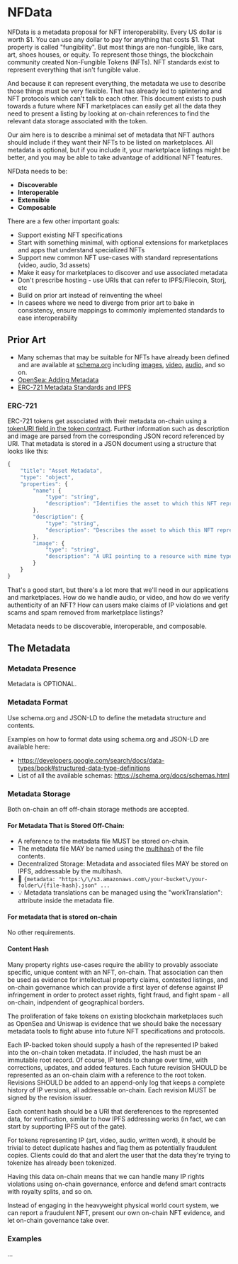# NFData

NFData is a metadata proposal for NFT interoperability. Every US dollar is worth $1. You can use any dollar to pay for anything that costs $1. That property is called "fungibility". But most things are non-fungible, like cars, art, shoes houses, or equity. To represent those things, the blockchain community created Non-Fungible Tokens (NFTs). NFT standards exist to represent everything that isn't fungible value.

And because it can represent everything, the metadata we use to describe those things must be very flexible. That has already led to splintering and NFT protocols which can't talk to each other. This document exists to push towards a future where NFT marketplaces can easily get all the data they need to present a listing by looking at on-chain references to find the relevant data storage associated with the token.

Our aim here is to describe a minimal set of metadata that NFT authors should include if they want their NFTs to be listed on marketplaces. All metadata is optional, but if you include it, your marketplace listings might be better, and you may be able to take advantage of additional NFT features.

NFData needs to be:

* **Discoverable**
* **Interoperable**
* **Extensible**
* **Composable**

There are a few other important goals:

* Support existing NFT specifications
* Start with something minimal, with optional extensions for marketplaces and apps that understand specialized NFTs
* Support new common NFT use-cases with standard representations (video, audio, 3d assets)
* Make it easy for marketplaces to discover and use associated metadata
* Don't prescribe hosting - use URIs that can refer to IPFS/Filecoin, Storj, etc
* Build on prior art instead of reinventing the wheel
* In casees where we need to diverge from prior art to bake in consistency, ensure mappings to commonly implemented standards to ease interoperability


## Prior Art

* Many schemas that may be suitable for NFTs have already been defined and are available at [schema.org](https://schema.org/docs/schemas.html) including [images](https://schema.org/ImageObject), [video](https://schema.org/VideoObject), [audio](https://schema.org/AudioObject), and so on.
* [OpenSea: Adding Metadata](https://docs.opensea.io/docs/2-adding-metadata)
* [ERC-721 Metadata Standards and IPFS](https://medium.com/blockchain-manchester/erc-721-metadata-standards-and-ipfs-94b01fea2a89)


### ERC-721

ERC-721 tokens get associated with their metadata on-chain using a [tokenURI field in the token contract](https://github.com/OpenZeppelin/openzeppelin-contracts/blob/master/contracts/token/ERC721/ERC721.sol#L21). Further information such as description and image are parsed from the corresponding JSON record referenced by URI. That metadata is stored in a JSON document using a structure that looks like this:


```js
{
    "title": "Asset Metadata",
    "type": "object",
    "properties": {
        "name": {
            "type": "string",
            "description": "Identifies the asset to which this NFT represents",
        },
        "description": {
            "type": "string",
            "description": "Describes the asset to which this NFT represents",
        },
        "image": {
            "type": "string",
            "description": "A URI pointing to a resource with mime type image/* representing the asset to which this NFT represents. Consider making any images at a width between 320 and 1080 pixels and aspect ratio between 1.91:1 and 4:5 inclusive.",
        }
    }
}
```

That's a good start, but there's a lot more that we'll need in our applications and marketplaces. How do we handle audio, or video, and how do we verify authenticity of an NFT? How can users make claims of IP violations and get scams and spam removed from marketplace listings?

Metadata needs to be discoverable, interoperable, and composable.


## The Metadata

### Metadata Presence

Metadata is OPTIONAL.

### Metadata Format

Use schema.org and JSON-LD to define the metadata structure and contents.

Examples on how to format data using schema.org and JSON-LD are available here:

* https://developers.google.com/search/docs/data-types/book#structured-data-type-definitions
* List of all the available schemas: https://schema.org/docs/schemas.html

### Metadata Storage

Both on-chain an off off-chain storage methods are accepted.

#### For Metadata That is Stored Off-Chain:

* A reference to the metadata file MUST be stored on-chain.
* The metadata file MAY be named using the [multihash](https://github.com/multiformats/multihash) of the file contents.
* Decentralized Storage: Metadata and associated files MAY be stored on IPFS, addressable by the multihash.
* 🔢 `{metadata: "https:\/\/s3.amazonaws.com\/your-bucket\/your-folder\/{file-hash}.json" ...`
* 💡 Metadata translations can be managed using the "workTranslation": attribute inside the metadata file.

#### For metadata that is stored on-chain

No other requirements.

#### Content Hash

Many property rights use-cases require the ability to provably associate specific, unique content with an NFT, on-chain. That association can then be used as evidence for intellectual property claims, contested listings, and on-chain governance which can provide a first layer of defense against IP infringement in order to protect asset rights, fight fraud, and fight spam - all on-chain, indpendent of geographical borders.

The proliferation of fake tokens on existing blockchain marketplaces such as OpenSea and Uniswap is evidence that we should bake the necessary metadata tools to fight abuse into future NFT specifications and protocols.

Each IP-backed token should supply a hash of the represented IP baked into the on-chain token metadata. If included, the hash must be an immutable root record. Of course, IP tends to change over time, with corrections, updates, and added features. Each future revision SHOULD be represented as an on-chain claim with a reference to the root token. Revisions SHOULD be added to an append-only log that keeps a complete history of IP versions, all addressable on-chain. Each revision MUST be signed by the revision issuer.

Each content hash should be a URI that dereferences to the represented data, for verification, similar to how IPFS addressing works (in fact, we can start by supporting IPFS out of the gate).

For tokens representing IP (art, video, audio, written word), it should be trivial to detect duplicate hashes and flag them as potentially fraudulent copies. Clients could do that and alert the user that the data they're trying to tokenize has already been tokenized.

Having this data on-chain means that we can handle many IP rights violations using on-chain governance, enforce and defend smart contracts with royalty splits, and so on.

Instead of engaging in the heavyweight physical world court system, we can report a fraudulent NFT, present our own on-chain NFT evidence, and let on-chain governance take over.

### Examples

...

